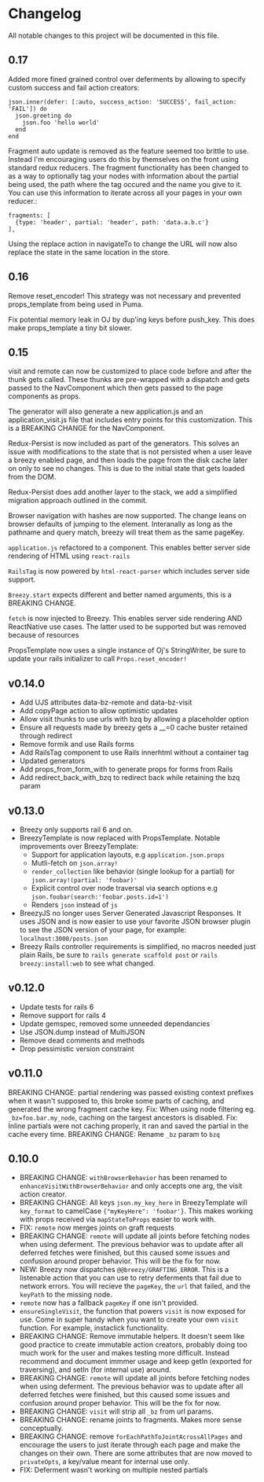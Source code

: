 # Changelog

All notable changes to this project will be documented in this file.

<!-- Unreleased changes should go to UNRELEASED.md -->

## 0.17

Added more fined grained control over deferments by allowing to specify custom 
success and fail action creators:
```
json.inner(defer: [:auto, success_action: 'SUCCESS', fail_action: 'FAIL']) do
  json.greeting do
    json.foo 'hello world'
  end
end
```

Fragment auto update is removed as the feature seemed too brittle to use.
Instead I'm encouraging users do this by themselves on the front using standard
redux reducers. The fragment functionality has been changed to as a way to
optionally tag your nodes with information about the partial being used, the
path where the tag occured and the name you give to it. You can use this information to iterate across all your pages in your own reducer.:

```
fragments: [
  {type: 'header', partial: 'header', path: 'data.a.b.c'}
],
```


Using the replace action in navigateTo to change the URL will now also
replace the state in the same location in the store.


## 0.16
Remove reset_encoder! This strategy was not necessary and prevented
props_template from being used in Puma.

Fix potential memory leak in OJ by dup'ing keys before push_key. This does make
props_template a tiny bit slower.

## 0.15
visit and remote can now be customized to place code before and after the thunk
gets called. These thunks are pre-wrapped with a dispatch and gets passed to the
NavComponent which then gets passed to the page components as props.

The generator will also generate a new application.js and an application_visit.js
file that includes entry points for this customization. This is a BREAKING CHANGE
for the NavComponent.

Redux-Persist is now included as part of the generators. This solves an issue with
modifications to the state that is not persisted when a user leave a breezy
enabled page, and then loads the page from the disk cache later on only to see
no changes. This is due to the initial state that gets loaded from the DOM.

Redux-Persist does add another layer to the stack, we add a simplified migration
approach outlined in the commit.

Browser navigation with hashes are now supported. The change leans on browser
defaults of jumping to the element. Interanally as long as the pathname and
query match, breezy will treat them as the same pageKey.

`application.js` refactored to a component. This enables better server side
rendering of HTML using `react-rails`

`RailsTag` is now powered by `html-react-parser` which includes server side
support.

`Breezy.start` expects different and better named arguments, this is a BREAKING
CHANGE.

`fetch` is now injected to Breezy. This enables server side rendering AND
ReactNative use cases. The latter used to be supported but was removed because of
resources

PropsTemplate now uses a single instance of Oj's StringWriter, be sure to update
your rails initializer to call `Props.reset_encoder!`

## v0.14.0
- Add UJS attributes data-bz-remote and data-bz-visit
- Add copyPage action to allow optimistic updates
- Allow visit thunks to use urls with bzq by allowing a placeholder option
- Ensure all requests made by breezy gets a __=0 cache buster retained through redirect
- Remove formik and use Rails forms
- Add RailsTag component to use Rails innerhtml without a container tag
- Updated generators
- Add props_from_form_with to generate props for forms from Rails
- Add redirect_back_with_bzq to redirect back while retaining the bzq param

## v0.13.0
- Breezy only supports rail 6 and on.
- BreezyTemplate is now replaced with PropsTemplate. Notable improvements over BreezyTemplate:
  - Support for application layouts, e.g `application.json.props`
  - Mutli-fetch on `json.array!`
  - `render_collection` like behavior (single lookup for a partial) for `json.array!(partial: 'foobar)'`
  - Explicit control over node traversal via search options e.g `json.foobar(search:'foobar.posts.id=1')`
  - Renders `json` instead of `js`
- BreezyJS no longer uses Server Generated Javascript Responses. It uses JSON and is now easier to use your favorite JSON browser plugin to see the JSON version of your page, for example: `localhost:3000/posts.json`
- Breezy Rails controller requirements is simplified, no macros needed just plain Rails, be sure to `rails generate scaffold post` or `rails breezy:install:web` to see what changed.

## v0.12.0

- Update tests for rails 6
- Remove support for rails 4
- Update gemspec, removed some unneeded dependancies
- Use JSON.dump instead of MultiJSON
- Remove dead comments and methods
- Drop pessimistic version constraint

## v0.11.0
BREAKING CHANGE: partial rendering was passed existing context prefixes when it wasn't supposed to, this broke some parts of caching, and generated the wrong fragment cache key.
Fix: When using node filtering eg. `_bz=foo.bar.my_node`, caching on the targest ancestors is disabled.
Fix: Inline partials were not caching properly, it ran and saved the partial in the cache every time.
BREAKING CHANGE: Rename `_bz` param to `bzq`

## 0.10.0

- BREAKING CHANGE: `withBrowserBehavior` has been renamed to `enhanceVisitWithBrowserBehavior` and only accepts one arg, the visit action creator.
- BREAKING CHANGE: All keys `json.my_key_here` in BreezyTemplate will `key_format` to camelCase `{"myKeyHere": 'foobar'}`. This makes working with props received via `mapStateToProps` easier to work with.
- FIX: `remote` now merges joints on graft requests
- BREAKING CHANGE: `remote` will update all joints before fetching nodes when using deferment. The previous behavior was to update after all deferred fetches were finished, but this caused some issues and confusion around proper behavior. This will be the fix for now.
- NEW: Breezy now dispatches `@@breezy/GRAFTING_ERROR`. This is a listenable action that you can use to retry deferments that fail due to network errors. You will recieve the `pageKey`, the `url` that failed, and the `keyPath` to the missing node.
- `remote` now has a fallback `pageKey` if one isn't provided.
- `ensureSingleVisit`, the function that powers `visit` is now exposed for use. Come in super handy when you want to create your own `visit` function. For example, instaclick functionality.
- BREAKING CHANGE: Remove immutable helpers. It doesn't seem like good practice to create immutable action creators, probably doing too much work for the user and makes testing more difficult. Instead recommend and document immmer usage and keep getIn (exported for traversing), and setIn (for internal use) around.
- BREAKING CHANGE: `remote` will update all joints before fetching nodes when using deferment. The previous behavior was to update after all deferred fetches were finished, but this caused some issues and confusion around proper behavior. This will be the fix for now.
- BREAKING CHANGE: `visit` will strip all `_bz` from url params.
- BREAKING CHANGE: rename joints to fragments. Makes more sense conceptually.
- BREAKING CHANGE: remove `forEachPathToJointAcrossAllPages` and encourage the users to just iterate through each page and make the changes on their own. There are some attributes that are now moved to `privateOpts`, a key/value meant for internal use only.
- FIX: Deferment wasn't working on multiple nested partials
